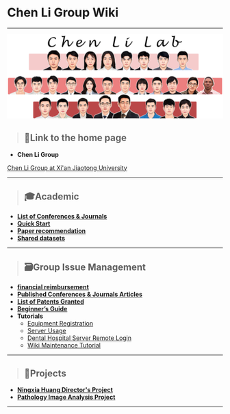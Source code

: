 # Chen Li Group Wiki

---

![image.png](pics/9cbc769e-4d99-480a-a8e6-cbee0e3d0bee.png)

> ## 🏢Link to the home page

- **Chen Li Group**


[Chen Li Group at Xi'an Jiaotong University](https://chenli.group/)

---

> ## 🎓**Academic**

- [**List of Conferences & Journals**](Academic/list_of_conf_jnl.md)
- [**Quick Start**](Academic/快速上手.md)
- [**Paper recommendation**](Academic/paper_rec.md)
- [**Shared datasets**](Academic/共享数据集.md)

---

> ## 🗃️Group Issue Management

- [**financial reimbursement**](Group_Issue_Management/财务报销流程.md)
- [**Published Conferences & Journals Articles**](Group_Issue_Management/Published_Conferences_Journals_Articles.md)
- [**List of Patents Granted**](Group_Issue_Management/实验室授权专利列表.md)
- [**Beginner’s Guide**](Group_Issue_Management/新生指南.md)
- **Tutorials**
    - [Equipment Registration](Group_Issue_Management/Equipment_Registration.md)
    - [Server Usage](Group_Issue_Management/服务器管理.md)
    - [Dental Hospital Server Remote Login](Group_Issue_Management/口腔医院服务器远程登陆.md)
    - [Wiki Maintenance Tutorial](Group_Issue_Management/Wiki_Maintenance_Tutorial.md)

---

> ## 📁Projects

- [**Ningxia Huang Director's Project**](Projects/Ningxia_Huang_Director_Project.md)
- [**Pathology Image Analysis Project**](Projects/Pathology_Image_Analysis_Project.md)

---
